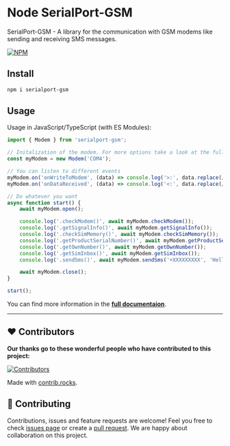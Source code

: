 # Node SerialPort-GSM

SerialPort-GSM - A library for the communication with GSM modems like sending and receiving SMS messages.

[![NPM](https://nodei.co/npm/serialport-gsm.png)](https://npmjs.org/package/serialport-gsm)

## Install

```bash
npm i serialport-gsm
```

## Usage

Usage in JavaScript/TypeScript (with ES Modules):

```typescript
import { Modem } from 'serialport-gsm';

// Initalization of the modem. For more options take a look at the full documentaion
const myModem = new Modem('COM4');

// You can listen to different events
myModem.on('onWriteToModem', (data) => console.log('>:', data.replace(/\n|\r/g, '')));
myModem.on('onDataReceived', (data) => console.log('<:', data.replace(/\n|\r/g, '')));

// Do whatever you want
async function start() {
	await myModem.open();

	console.log('.checkModem()', await myModem.checkModem());
	console.log('.getSignalInfo()', await myModem.getSignalInfo());
	console.log('.checkSimMemory()', await myModem.checkSimMemory());
	console.log('.getProductSerialNumber()', await myModem.getProductSerialNumber());
	console.log('.getOwnNumber()', await myModem.getOwnNumber());
	console.log('.getSimInbox()', await myModem.getSimInbox());
	console.log('.sendSms()', await myModem.sendSms('+XXXXXXXXX', 'Hello, Zap here!'));

	await myModem.close();
}

start();
```

You can find more information in the **[full documentaion](https://zabsalahid.github.io/serialport-gsm/)**.

---

## ❤️ Contributors

**Our thanks go to these wonderful people who have contributed to this project:**

[![Contributors](https://contrib.rocks/image?repo=zabsalahid/serialport-gsm)](https://github.com/zabsalahid/serialport-gsm/graphs/contributors)

Made with [contrib.rocks](https://contrib.rocks).

## 🤝 Contributing

Contributions, issues and feature requests are welcome! Feel you free to check [issues page](https://github.com/zabsalahid/serialport-gsm/issues) or create a [pull request](https://github.com/zabsalahid/serialport-gsm/pulls). We are happy about collaboration on this project.
